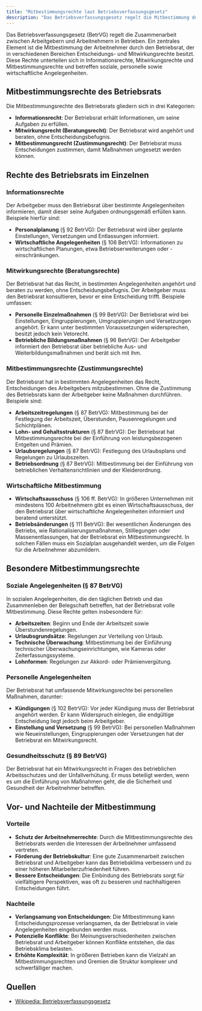 ```yaml
---
title: "Mitbestimmungsrechte laut Betriebsverfassungsgesetz"
description: "Das Betriebsverfassungsgesetz regelt die Mitbestimmung der Arbeitnehmer durch den Betriebsrat in Informations-, Mitwirkungs- und Mitbestimmungsrechten. Es umfasst soziale, personelle und wirtschaftliche Angelegenheiten."
---
```


Das Betriebsverfassungsgesetz (BetrVG) regelt die Zusammenarbeit zwischen Arbeitgebern und Arbeitnehmern in Betrieben. Ein zentrales Element ist die Mitbestimmung der Arbeitnehmer durch den Betriebsrat, der in verschiedenen Bereichen Entscheidungs- und Mitwirkungsrechte besitzt. Diese Rechte unterteilen sich in Informationsrechte, Mitwirkungsrechte und Mitbestimmungsrechte und betreffen soziale, personelle sowie wirtschaftliche Angelegenheiten.

## Mitbestimmungsrechte des Betriebsrats

Die Mitbestimmungsrechte des Betriebsrats gliedern sich in drei Kategorien:

- **Informationsrecht**: Der Betriebsrat erhält Informationen, um seine Aufgaben zu erfüllen.
- **Mitwirkungsrecht (Beratungsrecht)**: Der Betriebsrat wird angehört und beraten, ohne Entscheidungsbefugnis.
- **Mitbestimmungsrecht (Zustimmungsrecht)**: Der Betriebsrat muss Entscheidungen zustimmen, damit Maßnahmen umgesetzt werden können.

## Rechte des Betriebsrats im Einzelnen

### Informationsrechte

Der Arbeitgeber muss den Betriebsrat über bestimmte Angelegenheiten informieren, damit dieser seine Aufgaben ordnungsgemäß erfüllen kann. Beispiele hierfür sind:

- **Personalplanung** (§ 92 BetrVG): Der Betriebsrat wird über geplante Einstellungen, Versetzungen und Entlassungen informiert.
- **Wirtschaftliche Angelegenheiten** (§ 106 BetrVG): Informationen zu wirtschaftlichen Planungen, etwa Betriebserweiterungen oder -einschränkungen.

### Mitwirkungsrechte (Beratungsrechte)

Der Betriebsrat hat das Recht, in bestimmten Angelegenheiten angehört und beraten zu werden, ohne Entscheidungsbefugnis. Der Arbeitgeber muss den Betriebsrat konsultieren, bevor er eine Entscheidung trifft. Beispiele umfassen:

- **Personelle Einzelmaßnahmen** (§ 99 BetrVG): Der Betriebsrat wird bei Einstellungen, Eingruppierungen, Umgruppierungen und Versetzungen angehört. Er kann unter bestimmten Voraussetzungen widersprechen, besitzt jedoch kein Vetorecht.
- **Betriebliche Bildungsmaßnahmen** (§ 96 BetrVG): Der Arbeitgeber informiert den Betriebsrat über betriebliche Aus- und Weiterbildungsmaßnahmen und berät sich mit ihm.

### Mitbestimmungsrechte (Zustimmungsrechte)

Der Betriebsrat hat in bestimmten Angelegenheiten das Recht, Entscheidungen des Arbeitgebers mitzubestimmen. Ohne die Zustimmung des Betriebsrats kann der Arbeitgeber keine Maßnahmen durchführen. Beispiele sind:

- **Arbeitszeitregelungen** (§ 87 BetrVG): Mitbestimmung bei der Festlegung der Arbeitszeit, Überstunden, Pausenregelungen und Schichtplänen.
- **Lohn- und Gehaltsstrukturen** (§ 87 BetrVG): Der Betriebsrat hat Mitbestimmungsrechte bei der Einführung von leistungsbezogenen Entgelten und Prämien.
- **Urlaubsregelungen** (§ 87 BetrVG): Festlegung des Urlaubsplans und Regelungen zu Urlaubszeiten.
- **Betriebsordnung** (§ 87 BetrVG): Mitbestimmung bei der Einführung von betrieblichen Verhaltensrichtlinien und der Kleiderordnung.

### Wirtschaftliche Mitbestimmung

- **Wirtschaftsausschuss** (§ 106 ff. BetrVG): In größeren Unternehmen mit mindestens 100 Arbeitnehmern gibt es einen Wirtschaftsausschuss, der den Betriebsrat über wirtschaftliche Angelegenheiten informiert und beratend unterstützt.
- **Betriebsänderungen** (§ 111 BetrVG): Bei wesentlichen Änderungen des Betriebs, wie Rationalisierungsmaßnahmen, Stilllegungen oder Massenentlassungen, hat der Betriebsrat ein Mitbestimmungsrecht. In solchen Fällen muss ein Sozialplan ausgehandelt werden, um die Folgen für die Arbeitnehmer abzumildern.

## Besondere Mitbestimmungsrechte

### Soziale Angelegenheiten (§ 87 BetrVG)

In sozialen Angelegenheiten, die den täglichen Betrieb und das Zusammenleben der Belegschaft betreffen, hat der Betriebsrat volle Mitbestimmung. Diese Rechte gelten insbesondere für:

- **Arbeitszeiten**: Beginn und Ende der Arbeitszeit sowie Überstundenregelungen.
- **Urlaubsgrundsätze**: Regelungen zur Verteilung von Urlaub.
- **Technische Überwachung**: Mitbestimmung bei der Einführung technischer Überwachungseinrichtungen, wie Kameras oder Zeiterfassungssysteme.
- **Lohnformen**: Regelungen zur Akkord- oder Prämienvergütung.

### Personelle Angelegenheiten

Der Betriebsrat hat umfassende Mitwirkungsrechte bei personellen Maßnahmen, darunter:

- **Kündigungen** (§ 102 BetrVG): Vor jeder Kündigung muss der Betriebsrat angehört werden. Er kann Widerspruch einlegen, die endgültige Entscheidung liegt jedoch beim Arbeitgeber.
- **Einstellung und Versetzung** (§ 99 BetrVG): Bei personellen Maßnahmen wie Neueinstellungen, Eingruppierungen oder Versetzungen hat der Betriebsrat ein Mitwirkungsrecht.

### Gesundheitsschutz (§ 89 BetrVG)

Der Betriebsrat hat ein Mitwirkungsrecht in Fragen des betrieblichen Arbeitsschutzes und der Unfallverhütung. Er muss beteiligt werden, wenn es um die Einführung von Maßnahmen geht, die die Sicherheit und Gesundheit der Arbeitnehmer betreffen.

## Vor- und Nachteile der Mitbestimmung

### Vorteile

- **Schutz der Arbeitnehmerrechte**: Durch die Mitbestimmungsrechte des Betriebsrats werden die Interessen der Arbeitnehmer umfassend vertreten.
- **Förderung der Betriebskultur**: Eine gute Zusammenarbeit zwischen Betriebsrat und Arbeitgeber kann das Betriebsklima verbessern und zu einer höheren Mitarbeiterzufriedenheit führen.
- **Bessere Entscheidungen**: Die Einbindung des Betriebsrats sorgt für vielfältigere Perspektiven, was oft zu besseren und nachhaltigeren Entscheidungen führt.

### Nachteile

- **Verlangsamung von Entscheidungen**: Die Mitbestimmung kann Entscheidungsprozesse verlangsamen, da der Betriebsrat in viele Angelegenheiten eingebunden werden muss.
- **Potenzielle Konflikte**: Bei Meinungsverschiedenheiten zwischen Betriebsrat und Arbeitgeber können Konflikte entstehen, die das Betriebsklima belasten.
- **Erhöhte Komplexität**: In größeren Betrieben kann die Vielzahl an Mitbestimmungsrechten und Gremien die Struktur komplexer und schwerfälliger machen.

## Quellen

- [Wikipedia: Betriebsverfassungsgesetz](https://de.wikipedia.org/wiki/Betriebsverfassungsgesetz)